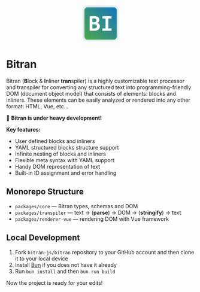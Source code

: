 <p align="center">
    <img src="./.repository/logotype.png" width="100px" />
</p>

# Bitran

Bitran (**B**lock & **I**nliner **tran**spiler) is a highly customizable text processor and transpiler for converting any structured text into programming-friendly DOM (document object model) that consists of elements: blocks and inliners. These elements can be easily analyzed or rendered into any other format: HTML, Vue, etc...

🚧 **Bitran is under heavy development!**

**Key features:**

- User defined blocks and inliners
- YAML structured blocks structure support
- Infinite nesting of blocks and inliners
- Flexible meta syntax with YAML support
- Handy DOM representation of text
- Built-in ID assignment and error handling

## Monorepo Structure

- `packages/core` — Bitran types, schemas and DOM
- `packages/transpiler` — text → (**parse**) → DOM → (**stringify**) → text
- `packages/renderer-vue` — rendering DOM with Vue framework

## Local Development

1. Fork `bitran-js/bitran` repository to your GitHub account and then clone it to your local device
2. Install [Bun](https://bun.sh/) if you does not have it already
3. Run `bun install` and then `bun run build`

Now the project is ready for your edits!
